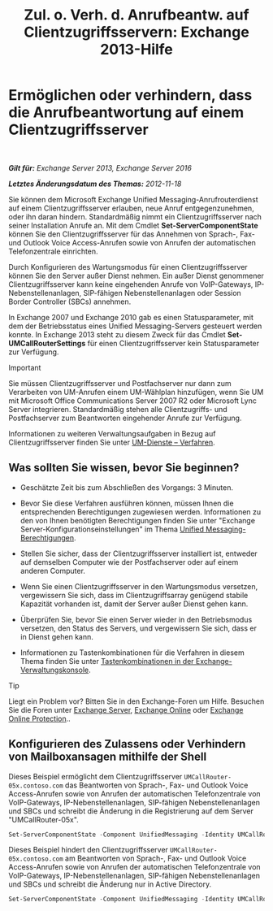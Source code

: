 ﻿---
title: 'Zul. o. Verh. d. Anrufbeantw. auf Clientzugriffsservern: Exchange 2013-Hilfe'
TOCTitle: Ermöglichen oder verhindern, dass die Anrufbeantwortung auf einem Clientzugriffsserver
ms:assetid: 8287bb78-2621-4b80-a128-8f2ccd67923a
ms:mtpsurl: https://technet.microsoft.com/de-de/library/Bb123529(v=EXCHG.150)
ms:contentKeyID: 50554862
ms.date: 05/22/2018
mtps_version: v=EXCHG.150
ms.translationtype: MT
---

# Ermöglichen oder verhindern, dass die Anrufbeantwortung auf einem Clientzugriffsserver

 

_**Gilt für:** Exchange Server 2013, Exchange Server 2016_

_**Letztes Änderungsdatum des Themas:** 2012-11-18_

Sie können dem Microsoft Exchange Unified Messaging-Anrufrouterdienst auf einem Clientzugriffsserver erlauben, neue Anruf entgegenzunehmen, oder ihn daran hindern. Standardmäßig nimmt ein Clientzugriffsserver nach seiner Installation Anrufe an. Mit dem Cmdlet **Set-ServerComponentState** können Sie den Clientzugriffsserver für das Annehmen von Sprach-, Fax- und Outlook Voice Access-Anrufen sowie von Anrufen der automatischen Telefonzentrale einrichten.

Durch Konfigurieren des Wartungsmodus für einen Clientzugriffsserver können Sie den Server außer Dienst nehmen. Ein außer Dienst genommener Clientzugriffsserver kann keine eingehenden Anrufe von VoIP-Gateways, IP-Nebenstellenanlagen, SIP-fähigen Nebenstellenanlagen oder Session Border Controller (SBCs) annehmen.

In Exchange 2007 und Exchange 2010 gab es einen Statusparameter, mit dem der Betriebsstatus eines Unified Messaging-Servers gesteuert werden konnte. In Exchange 2013 steht zu diesem Zweck für das Cmdlet **Set-UMCallRouterSettings** für einen Clientzugriffsserver kein Statusparameter zur Verfügung.


> [!IMPORTANT]
> Sie müssen Clientzugriffsserver und Postfachserver nur dann zum Verarbeiten von UM-Anrufen einem UM-Wählplan hinzufügen, wenn Sie UM mit Microsoft Office Communications Server 2007 R2 oder Microsoft Lync Server integrieren. Standardmäßig stehen alle Clientzugriffs- und Postfachserver zum Beantworten eingehender Anrufe zur Verfügung.



Informationen zu weiteren Verwaltungsaufgaben in Bezug auf Clientzugriffsserver finden Sie unter [UM-Dienste – Verfahren](um-services-procedures-exchange-2013-help.md).

## Was sollten Sie wissen, bevor Sie beginnen?

  - Geschätzte Zeit bis zum Abschließen des Vorgangs: 3 Minuten.

  - Bevor Sie diese Verfahren ausführen können, müssen Ihnen die entsprechenden Berechtigungen zugewiesen werden. Informationen zu den von Ihnen benötigten Berechtigungen finden Sie unter "Exchange Server-Konfigurationseinstellungen" im Thema [Unified Messaging-Berechtigungen](unified-messaging-permissions-exchange-2013-help.md).

  - Stellen Sie sicher, dass der Clientzugriffsserver installiert ist, entweder auf demselben Computer wie der Postfachserver oder auf einem anderen Computer.

  - Wenn Sie einen Clientzugriffsserver in den Wartungsmodus versetzen, vergewissern Sie sich, dass im Clientzugriffsarray genügend stabile Kapazität vorhanden ist, damit der Server außer Dienst gehen kann.

  - Überprüfen Sie, bevor Sie einen Server wieder in den Betriebsmodus versetzen, den Status des Servers, und vergewissern Sie sich, dass er in Dienst gehen kann.

  - Informationen zu Tastenkombinationen für die Verfahren in diesem Thema finden Sie unter [Tastenkombinationen in der Exchange-Verwaltungskonsole](keyboard-shortcuts-in-the-exchange-admin-center-exchange-online-protection-help.md).


> [!TIP]
> Liegt ein Problem vor? Bitten Sie in den Exchange-Foren um Hilfe. Besuchen Sie die Foren unter <A href="https://go.microsoft.com/fwlink/p/?linkid=60612">Exchange Server</A>, <A href="https://go.microsoft.com/fwlink/p/?linkid=267542">Exchange Online</A> oder <A href="https://go.microsoft.com/fwlink/p/?linkid=285351">Exchange Online Protection</A>..



## Konfigurieren des Zulassens oder Verhindern von Mailboxansagen mithilfe der Shell

Dieses Beispiel ermöglicht dem Clientzugriffsserver `UMCallRouter-05x.contoso.com` das Beantworten von Sprach-, Fax- und Outlook Voice Access-Anrufen sowie von Anrufen der automatischen Telefonzentrale von VoIP-Gateways, IP-Nebenstellenanlagen, SIP-fähigen Nebenstellenanlagen und SBCs und schreibt die Änderung in die Registrierung auf dem Server "UMCallRouter-05x".

```powershell
Set-ServerComponentState -Component UnifiedMessaging -Identity UMCallRouter-05x.contoso.com -Requester Maintenance -State Active -LocalOnly
```

Dieses Beispiel hindert den Clientzugriffsserver `UMCallRouter-05x.contoso.com` am Beantworten von Sprach-, Fax- und Outlook Voice Access-Anrufen sowie von Anrufen der automatischen Telefonzentrale von VoIP-Gateways, IP-Nebenstellenanlagen, SIP-fähigen Nebenstellenanlagen und SBCs und schreibt die Änderung nur in Active Directory.

```powershell
Set-ServerComponentState -Component UnifiedMessaging -Identity UMCallRouter-05x.contoso.com -Requester Maintenance -State Inactive -RemoteOnly
```

